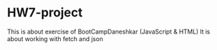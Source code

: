 # HW7-project
This is about exercise of BootCampDaneshkar (JavaScript & HTML)
It is about working with fetch and json 
